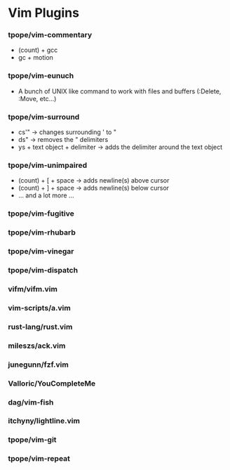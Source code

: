 # Vim Plugins

### tpope/vim-commentary
- (count) + gcc
- gc + motion

### tpope/vim-eunuch
- A bunch of UNIX like command to work with files and buffers (:Delete, :Move, etc...)

### tpope/vim-surround
- cs'" -> changes surrounding ' to "
- ds" -> removes the " delimiters
- ys + text object + delimiter -> adds the delimiter around the text object

### tpope/vim-unimpaired
- (count) + [ + space -> adds newline(s) above cursor
- (count) + ] + space -> adds newline(s) below cursor
- ... and a lot more ...

### tpope/vim-fugitive

### tpope/vim-rhubarb

### tpope/vim-vinegar

### tpope/vim-dispatch

### vifm/vifm.vim

### vim-scripts/a.vim

### rust-lang/rust.vim

### mileszs/ack.vim

### junegunn/fzf.vim

### Valloric/YouCompleteMe

### dag/vim-fish

### itchyny/lightline.vim
### tpope/vim-git
### tpope/vim-repeat
